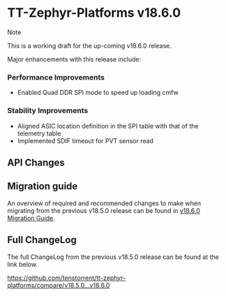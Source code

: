 # TT-Zephyr-Platforms v18.6.0

> [!NOTE]
> This is a working draft for the up-coming v18.6.0 release.

[comment]: <> (We are pleased to announce the release of TT Zephyr Platforms firmware version 18.6.0 🥳🎉.)

Major enhancements with this release include:

[comment]: <> (H3 New and Experimental Features, if applicable)
[comment]: <> (H3 External Project Collaboration Efforts, if applicable)

### Performance Improvements

* Enabled Quad DDR SPI mode to speed up loading cmfw

### Stability Improvements

* Aligned ASIC location definition in the SPI table with that of the telemetry table
* Implemented SDIF timeout for PVT sensor read

[comment]: <> (H1 Security vulnerabilities fixed?)

## API Changes

[comment]: <> (H3 Removed APIs, H3 Deprecated APIs, H3 New APIs, if applicable)

[comment]: <> (UL PCIe)
[comment]: <> (UL DDR)
[comment]: <> (UL Ethernet)
[comment]: <> (UL Telemetry)
[comment]: <> (UL Debug / Developer Features)
[comment]: <> (UL Drivers)
[comment]: <> (UL Libraries)

[comment]: <> (H2 New Samples, if applicable)

[comment]: <> (UL PCIe)
[comment]: <> (UL DDR)
[comment]: <> (UL Ethernet)
[comment]: <> (UL Telemetry)
[comment]: <> (UL Debug / Developer Features)
[comment]: <> (UL Drivers)
[comment]: <> (UL Libraries)

[comment]: <> (H2 Other Notable Changes, if applicable)

[comment]: <> (UL PCIe)
[comment]: <> (UL DDR)
[comment]: <> (UL Ethernet)
[comment]: <> (UL Telemetry)
[comment]: <> (UL Debug / Developer Features)
[comment]: <> (UL Drivers)
[comment]: <> (UL Libraries)

[comment]: <> (H2 New Boards, if applicable)

## Migration guide

An overview of required and recommended changes to make when migrating from the previous v18.5.0 release can be found in [v18.6.0 Migration Guide](https://github.com/tenstorrent/tt-zephyr-platforms/tree/main/doc/release/migration-guide-v18.6.0.md).

## Full ChangeLog

The full ChangeLog from the previous v18.5.0 release can be found at the link below.

https://github.com/tenstorrent/tt-zephyr-platforms/compare/v18.5.0...v18.6.0
